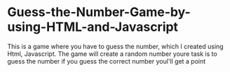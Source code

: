 # Guess-the-Number-Game-by-using-HTML-and-Javascript
This is a game where you have to guess the number, which I created using Html, Javascript. The game will create a random number youre task is to guess the number if you guess the correct number youl'll get a point
